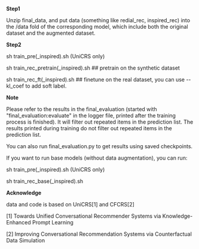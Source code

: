 **Step1**

Unzip final_data, and put data (something like redial_rec, inspired_rec) into the /data fold of the corresponding model, which include both the original dataset and the augmented dataset.

**Step2**

sh train_pre(_inspired).sh (UniCRS only)

sh train_rec_pretrain(_inspired).sh ## pretrain on the synthetic dataset

sh train_rec_ft(_inspired).sh ## finetune on the real dataset, you can use --kl_coef to add soft label.

**Note** 

Please refer to the results in the final_evaluation (started with "final_evaluation:evaluate" in the logger file, printed after the training process is finished). It will filter out repeated items in the prediction list. The results printed during training do not filter out repeated items in the prediction list.

You can also run final_evaluation.py to get results using saved checkpoints.

If you want to run base models (without data augmentation), you can run:

sh train_pre(_inspired).sh (UniCRS only)

sh train_rec_base(_inspired).sh

**Acknowledge**

data and code is based on UniCRS[1] and CFCRS[2]

[1] Towards Unified Conversational Recommender Systems via Knowledge-Enhanced Prompt Learning

[2] Improving Conversational Recommendation Systems via Counterfactual Data Simulation